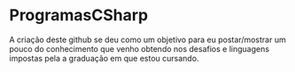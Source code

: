 # ProgramasCSharp

A criação deste github se deu como um objetivo para eu postar/mostrar um pouco do conhecimento que venho obtendo nos desafios e linguagens impostas pela a graduação em que estou cursando.
